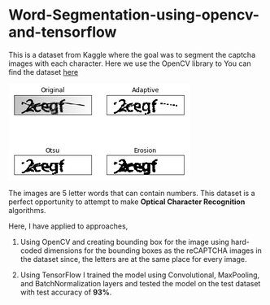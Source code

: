 # Word-Segmentation-using-opencv-and-tensorflow

This is a dataset from Kaggle where the goal was to segment the captcha images with each character. Here we use the OpenCV library to 
You can find the dataset [here](https://www.kaggle.com/fournierp/captcha-version-2-images)

![](Captcha%20Image.png)

The images are 5 letter words that can contain numbers. This dataset is a perfect opportunity to attempt to make __Optical Character Recognition__ algorithms.

Here, I have applied to approaches,
1) Using OpenCV and creating bounding box for the image using hard-coded dimensions for the bounding boxes as the reCAPTCHA images in the dataset since, the letters are at the same place for every image.

2) Using TensorFlow I trained the model using Convolutional, MaxPooling, and BatchNormalization layers and tested the model on the test dataset with test accuracy of __93%__.  
